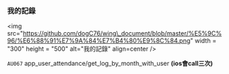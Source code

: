 ### 我的記錄

&lt;img src="https://github.com/dogC76/wing\_document/blob/master/%E5%9C%96/%E6%88%91%E7%9A%84%E7%B4%80%E9%8C%84.png" width = "300" height = "500" alt="我的記錄" align=center /&gt;  



`AU067` app\_user\_attendance/get\_log\_by\_month\_with\_user  **\(ios會call三次\)**

  

